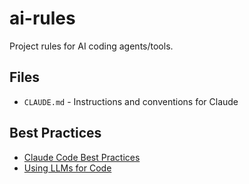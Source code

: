 # ai-rules

Project rules for AI coding agents/tools.

## Files

- `CLAUDE.md` - Instructions and conventions for Claude

## Best Practices

- [Claude Code Best Practices](https://www.anthropic.com/engineering/claude-code-best-practices)
- [Using LLMs for Code](https://simonwillison.net/2025/Mar/11/using-llms-for-code/)

